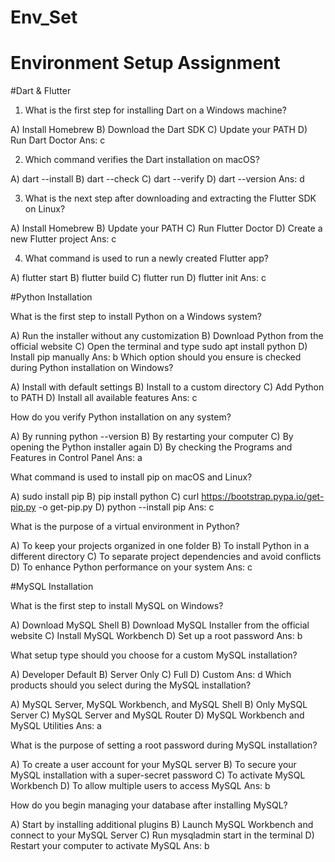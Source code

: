 # Env_Set

# Environment Setup Assignment

#Dart & Flutter

1. What is the first step for installing Dart on a Windows machine?

A) Install Homebrew
B) Download the Dart SDK
C) Update your PATH
D) Run Dart Doctor
Ans: c

2. Which command verifies the Dart installation on macOS?

A) dart --install
B) dart --check
C) dart --verify
D) dart --version
Ans: d

3. What is the next step after downloading and extracting the Flutter SDK on Linux?

A) Install Homebrew
B) Update your PATH
C) Run Flutter Doctor
D) Create a new Flutter project
Ans: c

4. What command is used to run a newly created Flutter app?

A) flutter start
B) flutter build
C) flutter run
D) flutter init
Ans: c


#Python Installation

What is the first step to install Python on a Windows system?

A) Run the installer without any customization
B) Download Python from the official website
C) Open the terminal and type sudo apt install python
D) Install pip manually
Ans: b
Which option should you ensure is checked during Python installation on Windows?

A) Install with default settings
B) Install to a custom directory
C) Add Python to PATH
D) Install all available features
Ans: c

How do you verify Python installation on any system?

A) By running python --version
B) By restarting your computer
C) By opening the Python installer again
D) By checking the Programs and Features in Control Panel
Ans: a

What command is used to install pip on macOS and Linux?

A) sudo install pip
B) pip install python
C) curl https://bootstrap.pypa.io/get-pip.py -o get-pip.py
D) python --install pip
Ans: c

What is the purpose of a virtual environment in Python?

A) To keep your projects organized in one folder
B) To install Python in a different directory
C) To separate project dependencies and avoid conflicts
D) To enhance Python performance on your system
Ans: c

#MySQL Installation

What is the first step to install MySQL on Windows?

A) Download MySQL Shell
B) Download MySQL Installer from the official website
C) Install MySQL Workbench
D) Set up a root password
Ans: b

What setup type should you choose for a custom MySQL installation?

A) Developer Default
B) Server Only
C) Full
D) Custom
Ans: d
Which products should you select during the MySQL installation?

A) MySQL Server, MySQL Workbench, and MySQL Shell
B) Only MySQL Server
C) MySQL Server and MySQL Router
D) MySQL Workbench and MySQL Utilities
Ans: a

What is the purpose of setting a root password during MySQL installation?

A) To create a user account for your MySQL server
B) To secure your MySQL installation with a super-secret password
C) To activate MySQL Workbench
D) To allow multiple users to access MySQL
Ans: b

How do you begin managing your database after installing MySQL?

A) Start by installing additional plugins
B) Launch MySQL Workbench and connect to your MySQL Server
C) Run mysqladmin start in the terminal
D) Restart your computer to activate MySQL
Ans: b
